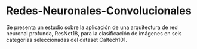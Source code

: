 # Redes-Neuronales-Convolucionales
Se presenta un estudio sobre la aplicación de una arquitectura de red neuronal profunda, ResNet18, para la clasificación de imágenes en seis categorías seleccionadas del dataset Caltech101.
